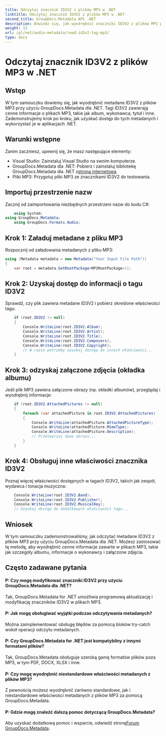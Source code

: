 ```yaml
---
title: Odczytaj znacznik ID3V2 z plików MP3 w .NET
linktitle: Odczytaj znacznik ID3V2 z plików MP3 w .NET
second_title: GroupDocs.Metadata API .NET
description: Dowiedz się, jak wyodrębnić znaczniki ID3V2 z plików MP3 przy użyciu GroupDocs.Metadata dla .NET. Programowo uzyskaj dostęp do albumu, wykonawcy i nie tylko.
weight: 12
url: /pl/net/audio-metadata/read-id3v2-tag-mp3/
type: docs
---
```

# Odczytaj znacznik ID3V2 z plików MP3 w .NET

## Wstęp
W tym samouczku dowiemy się, jak wyodrębnić metadane ID3V2 z plików MP3 przy użyciu GroupDocs.Metadata dla .NET. Tagi ID3V2 zawierają cenne informacje o plikach MP3, takie jak album, wykonawca, tytuł i inne. Zademonstrujemy krok po kroku, jak uzyskać dostęp do tych metadanych i wykorzystać je w aplikacjach .NET.
## Warunki wstępne
Zanim zaczniesz, upewnij się, że masz następujące elementy:
- Visual Studio: Zainstaluj Visual Studio na swoim komputerze.
-  GroupDocs.Metadata dla .NET: Pobierz i zainstaluj bibliotekę GroupDocs.Metadata dla .NET z[strona internetowa](https://releases.groupdocs.com/metadata/net/).
- Pliki MP3: Przygotuj pliki MP3 ze znacznikami ID3V2 do testowania.

## Importuj przestrzenie nazw
Zacznij od zaimportowania niezbędnych przestrzeni nazw do kodu C#:
```csharp
    using System;
using GroupDocs.Metadata;
    using GroupDocs.Formats.Audio;
```
## Krok 1: Załaduj metadane z pliku MP3
Rozpocznij od załadowania metadanych z pliku MP3:
```csharp
using (Metadata metadata = new Metadata("Your Input File Path"))
{
    var root = metadata.GetRootPackage<MP3RootPackage>();
```
## Krok 2: Uzyskaj dostęp do informacji o tagu ID3V2
Sprawdź, czy plik zawiera metadane ID3V2 i pobierz określone właściwości tagu:
```csharp
    if (root.ID3V2 != null)
    {
        Console.WriteLine(root.ID3V2.Album);
        Console.WriteLine(root.ID3V2.Artist);
        Console.WriteLine(root.ID3V2.Title);
        Console.WriteLine(root.ID3V2.Composers);
        Console.WriteLine(root.ID3V2.Copyright);
        // W razie potrzeby uzyskaj dostęp do innych właściwości...
    }
```
## Krok 3: odzyskaj załączone zdjęcia (okładka albumu)
Jeśli plik MP3 zawiera załączone obrazy (np. okładki albumów), przeglądaj i wyodrębnij informacje:
```csharp
    if (root.ID3V2.AttachedPictures != null)
    {
        foreach (var attachedPicture in root.ID3V2.AttachedPictures)
        {
            Console.WriteLine(attachedPicture.AttachedPictureType);
            Console.WriteLine(attachedPicture.MimeType);
            Console.WriteLine(attachedPicture.Description);
            // Przetwarzaj dane obrazu...
        }
    }
```
## Krok 4: Obsługuj inne właściwości znacznika ID3V2
Poznaj więcej właściwości dostępnych w tagach ID3V2, takich jak zespół, wydawca i tonacja muzyczna:
```csharp
    Console.WriteLine(root.ID3V2.Band);
    Console.WriteLine(root.ID3V2.Publisher);
    Console.WriteLine(root.ID3V2.MusicalKey);
    // Uzyskaj dostęp do dodatkowych właściwości tagu...
```

## Wniosek
W tym samouczku zademonstrowaliśmy, jak odczytać metadane ID3V2 z plików MP3 przy użyciu GroupDocs.Metadata dla .NET. Możesz zastosować tę metodę, aby wyodrębnić cenne informacje zawarte w plikach MP3, takie jak szczegóły albumu, informacje o wykonawcy i załączone zdjęcia.

## Często zadawane pytania
#### P: Czy mogę modyfikować znaczniki ID3V2 przy użyciu GroupDocs.Metadata dla .NET?
Tak, GroupDocs.Metadata for .NET umożliwia programową aktualizację i modyfikację znaczników ID3V2 w plikach MP3.
#### P: Jak mogę obsługiwać wyjątki podczas odczytywania metadanych?
Można zaimplementować obsługę błędów za pomocą bloków try-catch wokół operacji odczytu metadanych.
#### P: Czy GroupDocs.Metadata for .NET jest kompatybilny z innymi formatami plików?
Tak, GroupDocs.Metadata obsługuje szeroką gamę formatów plików poza MP3, w tym PDF, DOCX, XLSX i inne.
#### P: Czy mogę wyodrębnić niestandardowe właściwości metadanych z plików MP3?
Z pewnością możesz wyodrębnić zarówno standardowe, jak i niestandardowe właściwości metadanych z plików MP3 za pomocą GroupDocs.Metadata.
#### P: Gdzie mogę znaleźć dalszą pomoc dotyczącą GroupDocs.Metadata?
 Aby uzyskać dodatkową pomoc i wsparcie, odwiedź stronę[Forum GroupDocs.Metadata](https://forum.groupdocs.com/c/metadata/14).
